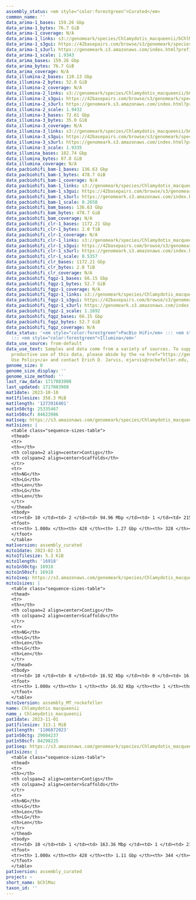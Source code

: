 ```yaml
---
assembly_status: <em style="color:forestgreen">Curated</em>
common_name: ''
data_arima-1_bases: 159.26 Gbp
data_arima-1_bytes: 76.7 GiB
data_arima-1_coverage: N/A
data_arima-1_links: s3://genomeark/species/Chlamydotis_macqueenii/bChlMac1/genomic_data/arima/<br>
data_arima-1_s3gui: https://42basepairs.com/browse/s3/genomeark/species/Chlamydotis_macqueenii/bChlMac1/genomic_data/arima/
data_arima-1_s3url: https://genomeark.s3.amazonaws.com/index.html?prefix=species/Chlamydotis_macqueenii/bChlMac1/genomic_data/arima/
data_arima-1_scale: 1.9343
data_arima_bases: 159.26 Gbp
data_arima_bytes: 76.7 GiB
data_arima_coverage: N/A
data_illumina-2_bases: 110.13 Gbp
data_illumina-2_bytes: 52.8 GiB
data_illumina-2_coverage: N/A
data_illumina-2_links: s3://genomeark/species/Chlamydotis_macqueenii/bChlMac2/genomic_data/illumina/<br>
data_illumina-2_s3gui: https://42basepairs.com/browse/s3/genomeark/species/Chlamydotis_macqueenii/bChlMac2/genomic_data/illumina/
data_illumina-2_s3url: https://genomeark.s3.amazonaws.com/index.html?prefix=species/Chlamydotis_macqueenii/bChlMac2/genomic_data/illumina/
data_illumina-2_scale: 1.9432
data_illumina-3_bases: 72.61 Gbp
data_illumina-3_bytes: 35.0 GiB
data_illumina-3_coverage: N/A
data_illumina-3_links: s3://genomeark/species/Chlamydotis_macqueenii/bChlMac3/genomic_data/illumina/<br>
data_illumina-3_s3gui: https://42basepairs.com/browse/s3/genomeark/species/Chlamydotis_macqueenii/bChlMac3/genomic_data/illumina/
data_illumina-3_s3url: https://genomeark.s3.amazonaws.com/index.html?prefix=species/Chlamydotis_macqueenii/bChlMac3/genomic_data/illumina/
data_illumina-3_scale: 1.9335
data_illumina_bases: 182.74 Gbp
data_illumina_bytes: 87.8 GiB
data_illumina_coverage: N/A
data_pacbiohifi_bam-1_bases: 136.63 Gbp
data_pacbiohifi_bam-1_bytes: 478.7 GiB
data_pacbiohifi_bam-1_coverage: N/A
data_pacbiohifi_bam-1_links: s3://genomeark/species/Chlamydotis_macqueenii/bChlMac1/genomic_data/pacbio_hifi/<br>
data_pacbiohifi_bam-1_s3gui: https://42basepairs.com/browse/s3/genomeark/species/Chlamydotis_macqueenii/bChlMac1/genomic_data/pacbio_hifi/
data_pacbiohifi_bam-1_s3url: https://genomeark.s3.amazonaws.com/index.html?prefix=species/Chlamydotis_macqueenii/bChlMac1/genomic_data/pacbio_hifi/
data_pacbiohifi_bam-1_scale: 0.2658
data_pacbiohifi_bam_bases: 136.63 Gbp
data_pacbiohifi_bam_bytes: 478.7 GiB
data_pacbiohifi_bam_coverage: N/A
data_pacbiohifi_clr-1_bases: 1172.21 Gbp
data_pacbiohifi_clr-1_bytes: 2.0 TiB
data_pacbiohifi_clr-1_coverage: N/A
data_pacbiohifi_clr-1_links: s3://genomeark/species/Chlamydotis_macqueenii/bChlMac1/genomic_data/pacbio_hifi/<br>
data_pacbiohifi_clr-1_s3gui: https://42basepairs.com/browse/s3/genomeark/species/Chlamydotis_macqueenii/bChlMac1/genomic_data/pacbio_hifi/
data_pacbiohifi_clr-1_s3url: https://genomeark.s3.amazonaws.com/index.html?prefix=species/Chlamydotis_macqueenii/bChlMac1/genomic_data/pacbio_hifi/
data_pacbiohifi_clr-1_scale: 0.5357
data_pacbiohifi_clr_bases: 1172.21 Gbp
data_pacbiohifi_clr_bytes: 2.0 TiB
data_pacbiohifi_clr_coverage: N/A
data_pacbiohifi_fqgz-1_bases: 66.15 Gbp
data_pacbiohifi_fqgz-1_bytes: 52.7 GiB
data_pacbiohifi_fqgz-1_coverage: N/A
data_pacbiohifi_fqgz-1_links: s3://genomeark/species/Chlamydotis_macqueenii/bChlMac1/genomic_data/pacbio_hifi/<br>
data_pacbiohifi_fqgz-1_s3gui: https://42basepairs.com/browse/s3/genomeark/species/Chlamydotis_macqueenii/bChlMac1/genomic_data/pacbio_hifi/
data_pacbiohifi_fqgz-1_s3url: https://genomeark.s3.amazonaws.com/index.html?prefix=species/Chlamydotis_macqueenii/bChlMac1/genomic_data/pacbio_hifi/
data_pacbiohifi_fqgz-1_scale: 1.1692
data_pacbiohifi_fqgz_bases: 66.15 Gbp
data_pacbiohifi_fqgz_bytes: 52.7 GiB
data_pacbiohifi_fqgz_coverage: N/A
data_status: '<em style="color:forestgreen">PacBio HiFi</em> ::: <em style="color:forestgreen">Arima</em>
  ::: <em style="color:forestgreen">Illumina</em>'
data_use_source: from-default
data_use_text: Samples and data come from a variety of sources. To support fair and
  productive use of this data, please abide by the <a href="https://genome10k.soe.ucsc.edu/data-use-policies/">Data
  Use Policy</a> and contact Erich D. Jarvis, ejarvis@rockefeller.edu, with any questions.
genome_size: 0
genome_size_display: ''
genome_size_method: ''
last_raw_data: 1717083908
last_updated: 1717083908
mat1date: 2023-10-10
mat1filesize: 358.3 MiB
mat1length: '1273916401'
mat1n50ctg: 25335467
mat1n50scf: 84623986
mat1seq: https://s3.amazonaws.com/genomeark/species/Chlamydotis_macqueenii/bChlMac1/assembly_curated/bChlMac1.mat.cur.20231010.fasta.gz
mat1sizes: |
  <table class="sequence-sizes-table">
  <thead>
  <tr>
  <th></th>
  <th colspan=2 align=center>Contigs</th>
  <th colspan=2 align=center>Scaffolds</th>
  </tr>
  <tr>
  <th>NG</th>
  <th>LG</th>
  <th>Len</th>
  <th>LG</th>
  <th>Len</th>
  </tr>
  </thead>
  <tbody>
  <tr><td> 10 </td><td> 2 </td><td> 94.96 Mbp </td><td> 1 </td><td> 215.69 Mbp </td></tr><tr><td> 20 </td><td> 3 </td><td> 80.18 Mbp </td><td> 2 </td><td> 164.29 Mbp </td></tr><tr><td> 30 </td><td> 5 </td><td> 67.85 Mbp </td><td> 3 </td><td> 128.06 Mbp </td></tr><tr><td> 40 </td><td> 7 </td><td> 57.36 Mbp </td><td> 4 </td><td> 84.74 Mbp </td></tr><tr style="background-color:#cccccc;"><td> 50 </td><td> 10 </td><td style="background-color:#88ff88;"> 25.34 Mbp </td><td> 5 </td><td style="background-color:#88ff88;"> 84.62 Mbp </td></tr><tr><td> 60 </td><td> 16 </td><td> 22.30 Mbp </td><td> 7 </td><td> 54.81 Mbp </td></tr><tr><td> 70 </td><td> 22 </td><td> 17.74 Mbp </td><td> 10 </td><td> 38.75 Mbp </td></tr><tr><td> 80 </td><td> 31 </td><td> 9.91 Mbp </td><td> 14 </td><td> 23.40 Mbp </td></tr><tr><td> 90 </td><td> 49 </td><td> 3.79 Mbp </td><td> 21 </td><td> 12.96 Mbp </td></tr><tr><td> 100 </td><td> 428 </td><td> 24.80 Kbp </td><td> 328 </td><td> 24.80 Kbp </td></tr></tbody>
  <tfoot>
  <tr><th> 1.000x </th><th> 428 </th><th> 1.27 Gbp </th><th> 328 </th><th> 1.27 Gbp </th></tr>
  </tfoot>
  </table>
mat1version: assembly_curated
mito1date: 2023-02-13
mito1filesize: 5.3 KiB
mito1length: '16918'
mito1n50ctg: 16918
mito1n50scf: 16918
mito1seq: https://s3.amazonaws.com/genomeark/species/Chlamydotis_macqueenii/bChlMac1/assembly_MT_rockefeller/bChlMac1.MT.20230213.fasta.gz
mito1sizes: |
  <table class="sequence-sizes-table">
  <thead>
  <tr>
  <th></th>
  <th colspan=2 align=center>Contigs</th>
  <th colspan=2 align=center>Scaffolds</th>
  </tr>
  <tr>
  <th>NG</th>
  <th>LG</th>
  <th>Len</th>
  <th>LG</th>
  <th>Len</th>
  </tr>
  </thead>
  <tbody>
  <tr><td> 10 </td><td> 0 </td><td> 16.92 Kbp </td><td> 0 </td><td> 16.92 Kbp </td></tr><tr><td> 20 </td><td> 0 </td><td> 16.92 Kbp </td><td> 0 </td><td> 16.92 Kbp </td></tr><tr><td> 30 </td><td> 0 </td><td> 16.92 Kbp </td><td> 0 </td><td> 16.92 Kbp </td></tr><tr><td> 40 </td><td> 0 </td><td> 16.92 Kbp </td><td> 0 </td><td> 16.92 Kbp </td></tr><tr style="background-color:#cccccc;"><td> 50 </td><td> 0 </td><td style="background-color:#ff8888;"> 16.92 Kbp </td><td> 0 </td><td style="background-color:#ff8888;"> 16.92 Kbp </td></tr><tr><td> 60 </td><td> 0 </td><td> 16.92 Kbp </td><td> 0 </td><td> 16.92 Kbp </td></tr><tr><td> 70 </td><td> 0 </td><td> 16.92 Kbp </td><td> 0 </td><td> 16.92 Kbp </td></tr><tr><td> 80 </td><td> 0 </td><td> 16.92 Kbp </td><td> 0 </td><td> 16.92 Kbp </td></tr><tr><td> 90 </td><td> 0 </td><td> 16.92 Kbp </td><td> 0 </td><td> 16.92 Kbp </td></tr><tr><td> 100 </td><td> 0 </td><td> 16.92 Kbp </td><td> 0 </td><td> 16.92 Kbp </td></tr></tbody>
  <tfoot>
  <tr><th> 1.000x </th><th> 1 </th><th> 16.92 Kbp </th><th> 1 </th><th> 16.92 Kbp </th></tr>
  </tfoot>
  </table>
mito1version: assembly_MT_rockefeller
name: Chlamydotis macqueenii
name_: Chlamydotis_macqueenii
pat1date: 2023-11-01
pat1filesize: 313.1 MiB
pat1length: '1106872023'
pat1n50ctg: 29084237
pat1n50scf: 84298225
pat1seq: https://s3.amazonaws.com/genomeark/species/Chlamydotis_macqueenii/bChlMac1/assembly_curated/bChlMac1.pat.cur.20231101.fasta.gz
pat1sizes: |
  <table class="sequence-sizes-table">
  <thead>
  <tr>
  <th></th>
  <th colspan=2 align=center>Contigs</th>
  <th colspan=2 align=center>Scaffolds</th>
  </tr>
  <tr>
  <th>NG</th>
  <th>LG</th>
  <th>Len</th>
  <th>LG</th>
  <th>Len</th>
  </tr>
  </thead>
  <tbody>
  <tr><td> 10 </td><td> 1 </td><td> 163.36 Mbp </td><td> 1 </td><td> 214.59 Mbp </td></tr><tr><td> 20 </td><td> 2 </td><td> 115.06 Mbp </td><td> 2 </td><td> 165.12 Mbp </td></tr><tr><td> 30 </td><td> 3 </td><td> 90.77 Mbp </td><td> 2 </td><td> 165.12 Mbp </td></tr><tr><td> 40 </td><td> 5 </td><td> 58.03 Mbp </td><td> 3 </td><td> 112.93 Mbp </td></tr><tr style="background-color:#cccccc;"><td> 50 </td><td> 7 </td><td style="background-color:#88ff88;"> 29.08 Mbp </td><td> 4 </td><td style="background-color:#88ff88;"> 84.30 Mbp </td></tr><tr><td> 60 </td><td> 12 </td><td> 22.59 Mbp </td><td> 6 </td><td> 47.95 Mbp </td></tr><tr><td> 70 </td><td> 17 </td><td> 18.86 Mbp </td><td> 8 </td><td> 39.02 Mbp </td></tr><tr><td> 80 </td><td> 25 </td><td> 11.61 Mbp </td><td> 13 </td><td> 21.28 Mbp </td></tr><tr><td> 90 </td><td> 41 </td><td> 4.02 Mbp </td><td> 20 </td><td> 10.37 Mbp </td></tr><tr><td> 100 </td><td> 428 </td><td> 13.92 Kbp </td><td> 344 </td><td> 13.92 Kbp </td></tr></tbody>
  <tfoot>
  <tr><th> 1.000x </th><th> 428 </th><th> 1.11 Gbp </th><th> 344 </th><th> 1.11 Gbp </th></tr>
  </tfoot>
  </table>
pat1version: assembly_curated
project: ~
short_name: bChlMac
taxon_id: ''
---
```

